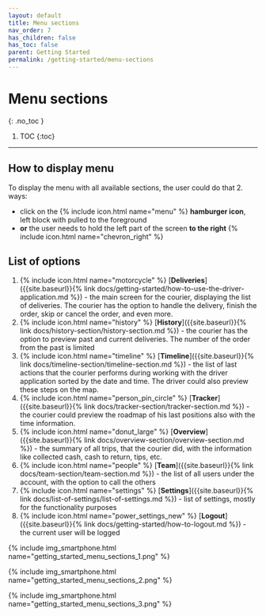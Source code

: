 ```yaml
---
layout: default
title: Menu sections
nav_order: 7
has_children: false
has_toc: false
parent: Getting Started
permalink: /getting-started/menu-sections
---
```


# Menu sections
{: .no_toc }

1. TOC
{:toc}

---

## How to display menu
To display the menu with all available sections, the user could do that 2. ways:
- click on the {% include icon.html name="menu" %} **hamburger icon**, left block with pulled to the foreground
- **or** the user needs to hold the left part of the screen **to the right** {% include icon.html name="chevron_right" %}

## List of options

1. {% include icon.html name="motorcycle" %} [**Deliveries**]({{site.baseurl}}{% link docs/getting-started/how-to-use-the-driver-application.md %}) - the main screen for the courier, displaying the list of deliveries. The courier has the option to handle the delivery, finish the order, skip or cancel the order, and even more.
1. {% include icon.html name="history" %} [**History**]({{site.baseurl}}{% link docs/history-section/history-section.md %}) - the courier has the option to preview past and current deliveries. The number of the order from the past is limited
1. {% include icon.html name="timeline" %} [**Timeline**]({{site.baseurl}}{% link docs/timeline-section/timeline-section.md %}) - the list of last actions that the courier performs during working with the driver application sorted by the date and time. The driver could also preview these steps on the map.
1. {% include icon.html name="person_pin_circle" %} [**Tracker**]({{site.baseurl}}{% link docs/tracker-section/tracker-section.md %}) - the courier could preview the roadmap of his last positions also with the time information.
1. {% include icon.html name="donut_large" %} [**Overview**]({{site.baseurl}}{% link docs/overview-section/overview-section.md %}) - the summary of all trips, that the courier did, with the information like collected cash, cash to return, tips, etc.
1. {% include icon.html name="people" %} [**Team**]({{site.baseurl}}{% link docs/team-section/team-section.md %}) - the list of all users under the account, with the option to call the others
1. {% include icon.html name="settings" %} [**Settings**]({{site.baseurl}}{% link docs/list-of-settings/list-of-settings.md %}) - list of settings, mostly for the functionality purposes
1. {% include icon.html name="power_settings_new" %} [**Logout**]({{site.baseurl}}{% link docs/getting-started/how-to-logout.md %}) - the current user will be logged


{% include img_smartphone.html name="getting_started_menu_sections_1.png" %}

{% include img_smartphone.html name="getting_started_menu_sections_2.png" %}

{% include img_smartphone.html name="getting_started_menu_sections_3.png" %}